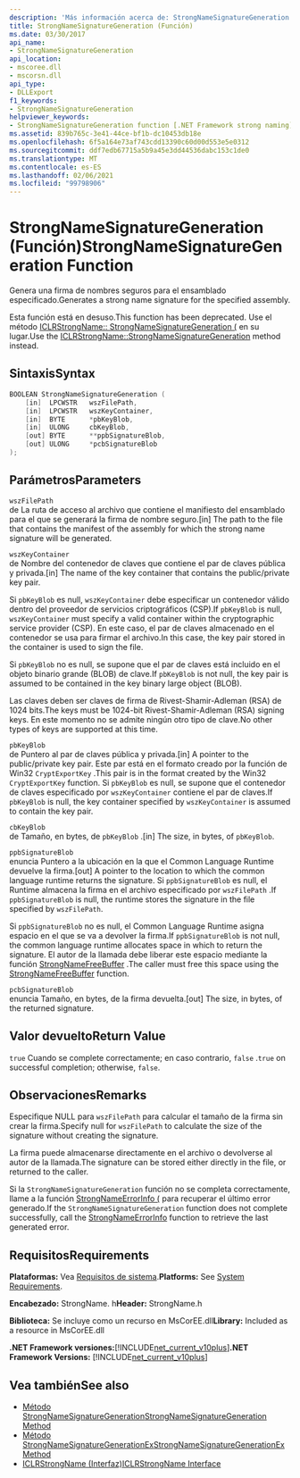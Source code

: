 ```yaml
---
description: 'Más información acerca de: StrongNameSignatureGeneration ((función)'
title: StrongNameSignatureGeneration (Función)
ms.date: 03/30/2017
api_name:
- StrongNameSignatureGeneration
api_location:
- mscoree.dll
- mscorsn.dll
api_type:
- DLLExport
f1_keywords:
- StrongNameSignatureGeneration
helpviewer_keywords:
- StrongNameSignatureGeneration function [.NET Framework strong naming]
ms.assetid: 839b765c-3e41-44ce-bf1b-dc10453db18e
ms.openlocfilehash: 6f5a164e73af743cdd13390c60d00d553e5e0312
ms.sourcegitcommit: ddf7edb67715a5b9a45e3dd44536dabc153c1de0
ms.translationtype: MT
ms.contentlocale: es-ES
ms.lasthandoff: 02/06/2021
ms.locfileid: "99798906"
---
```

# <a name="strongnamesignaturegeneration-function"></a><span data-ttu-id="30dd7-103">StrongNameSignatureGeneration (Función)</span><span class="sxs-lookup"><span data-stu-id="30dd7-103">StrongNameSignatureGeneration Function</span></span>

<span data-ttu-id="30dd7-104">Genera una firma de nombres seguros para el ensamblado especificado.</span><span class="sxs-lookup"><span data-stu-id="30dd7-104">Generates a strong name signature for the specified assembly.</span></span>  
  
 <span data-ttu-id="30dd7-105">Esta función está en desuso.</span><span class="sxs-lookup"><span data-stu-id="30dd7-105">This function has been deprecated.</span></span> <span data-ttu-id="30dd7-106">Use el método [ICLRStrongName:: StrongNameSignatureGeneration (](../hosting/iclrstrongname-strongnamesignaturegeneration-method.md) en su lugar.</span><span class="sxs-lookup"><span data-stu-id="30dd7-106">Use the [ICLRStrongName::StrongNameSignatureGeneration](../hosting/iclrstrongname-strongnamesignaturegeneration-method.md) method instead.</span></span>  
  
## <a name="syntax"></a><span data-ttu-id="30dd7-107">Sintaxis</span><span class="sxs-lookup"><span data-stu-id="30dd7-107">Syntax</span></span>  
  
```cpp  
BOOLEAN StrongNameSignatureGeneration (
    [in]  LPCWSTR   wszFilePath,  
    [in]  LPCWSTR   wszKeyContainer,  
    [in]  BYTE      *pbKeyBlob,  
    [in]  ULONG     cbKeyBlob,  
    [out] BYTE      **ppbSignatureBlob,  
    [out] ULONG     *pcbSignatureBlob  
);  
```  
  
## <a name="parameters"></a><span data-ttu-id="30dd7-108">Parámetros</span><span class="sxs-lookup"><span data-stu-id="30dd7-108">Parameters</span></span>  

 `wszFilePath`  
 <span data-ttu-id="30dd7-109">de La ruta de acceso al archivo que contiene el manifiesto del ensamblado para el que se generará la firma de nombre seguro.</span><span class="sxs-lookup"><span data-stu-id="30dd7-109">[in] The path to the file that contains the manifest of the assembly for which the strong name signature will be generated.</span></span>  
  
 `wszKeyContainer`  
 <span data-ttu-id="30dd7-110">de Nombre del contenedor de claves que contiene el par de claves pública y privada.</span><span class="sxs-lookup"><span data-stu-id="30dd7-110">[in] The name of the key container that contains the public/private key pair.</span></span>  
  
 <span data-ttu-id="30dd7-111">Si `pbKeyBlob` es null, `wszKeyContainer` debe especificar un contenedor válido dentro del proveedor de servicios criptográficos (CSP).</span><span class="sxs-lookup"><span data-stu-id="30dd7-111">If `pbKeyBlob` is null, `wszKeyContainer` must specify a valid container within the cryptographic service provider (CSP).</span></span> <span data-ttu-id="30dd7-112">En este caso, el par de claves almacenado en el contenedor se usa para firmar el archivo.</span><span class="sxs-lookup"><span data-stu-id="30dd7-112">In this case, the key pair stored in the container is used to sign the file.</span></span>  
  
 <span data-ttu-id="30dd7-113">Si `pbKeyBlob` no es null, se supone que el par de claves está incluido en el objeto binario grande (BLOB) de clave.</span><span class="sxs-lookup"><span data-stu-id="30dd7-113">If `pbKeyBlob` is not null, the key pair is assumed to be contained in the key binary large object (BLOB).</span></span>  
  
 <span data-ttu-id="30dd7-114">Las claves deben ser claves de firma de Rivest-Shamir-Adleman (RSA) de 1024 bits.</span><span class="sxs-lookup"><span data-stu-id="30dd7-114">The keys must be 1024-bit Rivest-Shamir-Adleman (RSA) signing keys.</span></span> <span data-ttu-id="30dd7-115">En este momento no se admite ningún otro tipo de clave.</span><span class="sxs-lookup"><span data-stu-id="30dd7-115">No other types of keys are supported at this time.</span></span>  
  
 `pbKeyBlob`  
 <span data-ttu-id="30dd7-116">de Puntero al par de claves pública y privada.</span><span class="sxs-lookup"><span data-stu-id="30dd7-116">[in] A pointer to the public/private key pair.</span></span> <span data-ttu-id="30dd7-117">Este par está en el formato creado por la función de Win32 `CryptExportKey` .</span><span class="sxs-lookup"><span data-stu-id="30dd7-117">This pair is in the format created by the Win32 `CryptExportKey` function.</span></span> <span data-ttu-id="30dd7-118">Si `pbKeyBlob` es null, se supone que el contenedor de claves especificado por `wszKeyContainer` contiene el par de claves.</span><span class="sxs-lookup"><span data-stu-id="30dd7-118">If `pbKeyBlob` is null, the key container specified by `wszKeyContainer` is assumed to contain the key pair.</span></span>  
  
 `cbKeyBlob`  
 <span data-ttu-id="30dd7-119">de Tamaño, en bytes, de `pbKeyBlob` .</span><span class="sxs-lookup"><span data-stu-id="30dd7-119">[in] The size, in bytes, of `pbKeyBlob`.</span></span>  
  
 `ppbSignatureBlob`  
 <span data-ttu-id="30dd7-120">enuncia Puntero a la ubicación en la que el Common Language Runtime devuelve la firma.</span><span class="sxs-lookup"><span data-stu-id="30dd7-120">[out] A pointer to the location to which the common language runtime returns the signature.</span></span> <span data-ttu-id="30dd7-121">Si `ppbSignatureBlob` es null, el Runtime almacena la firma en el archivo especificado por `wszFilePath` .</span><span class="sxs-lookup"><span data-stu-id="30dd7-121">If `ppbSignatureBlob` is null, the runtime stores the signature in the file specified by `wszFilePath`.</span></span>  
  
 <span data-ttu-id="30dd7-122">Si `ppbSignatureBlob` no es null, el Common Language Runtime asigna espacio en el que se va a devolver la firma.</span><span class="sxs-lookup"><span data-stu-id="30dd7-122">If `ppbSignatureBlob` is not null, the common language runtime allocates space in which to return the signature.</span></span> <span data-ttu-id="30dd7-123">El autor de la llamada debe liberar este espacio mediante la función [StrongNameFreeBuffer](strongnamefreebuffer-function.md) .</span><span class="sxs-lookup"><span data-stu-id="30dd7-123">The caller must free this space using the [StrongNameFreeBuffer](strongnamefreebuffer-function.md) function.</span></span>  
  
 `pcbSignatureBlob`  
 <span data-ttu-id="30dd7-124">enuncia Tamaño, en bytes, de la firma devuelta.</span><span class="sxs-lookup"><span data-stu-id="30dd7-124">[out] The size, in bytes, of the returned signature.</span></span>  
  
## <a name="return-value"></a><span data-ttu-id="30dd7-125">Valor devuelto</span><span class="sxs-lookup"><span data-stu-id="30dd7-125">Return Value</span></span>  

 <span data-ttu-id="30dd7-126">`true` Cuando se complete correctamente; en caso contrario, `false` .</span><span class="sxs-lookup"><span data-stu-id="30dd7-126">`true` on successful completion; otherwise, `false`.</span></span>  
  
## <a name="remarks"></a><span data-ttu-id="30dd7-127">Observaciones</span><span class="sxs-lookup"><span data-stu-id="30dd7-127">Remarks</span></span>  

 <span data-ttu-id="30dd7-128">Especifique NULL para `wszFilePath` para calcular el tamaño de la firma sin crear la firma.</span><span class="sxs-lookup"><span data-stu-id="30dd7-128">Specify null for `wszFilePath` to calculate the size of the signature without creating the signature.</span></span>  
  
 <span data-ttu-id="30dd7-129">La firma puede almacenarse directamente en el archivo o devolverse al autor de la llamada.</span><span class="sxs-lookup"><span data-stu-id="30dd7-129">The signature can be stored either directly in the file, or returned to the caller.</span></span>  
  
 <span data-ttu-id="30dd7-130">Si la `StrongNameSignatureGeneration` función no se completa correctamente, llame a la función [StrongNameErrorInfo (](strongnameerrorinfo-function.md) para recuperar el último error generado.</span><span class="sxs-lookup"><span data-stu-id="30dd7-130">If the `StrongNameSignatureGeneration` function does not complete successfully, call the [StrongNameErrorInfo](strongnameerrorinfo-function.md) function to retrieve the last generated error.</span></span>  
  
## <a name="requirements"></a><span data-ttu-id="30dd7-131">Requisitos</span><span class="sxs-lookup"><span data-stu-id="30dd7-131">Requirements</span></span>  

 <span data-ttu-id="30dd7-132">**Plataformas:** Vea [Requisitos de sistema](../../get-started/system-requirements.md).</span><span class="sxs-lookup"><span data-stu-id="30dd7-132">**Platforms:** See [System Requirements](../../get-started/system-requirements.md).</span></span>  
  
 <span data-ttu-id="30dd7-133">**Encabezado:** StrongName. h</span><span class="sxs-lookup"><span data-stu-id="30dd7-133">**Header:** StrongName.h</span></span>  
  
 <span data-ttu-id="30dd7-134">**Biblioteca:** Se incluye como un recurso en MsCorEE.dll</span><span class="sxs-lookup"><span data-stu-id="30dd7-134">**Library:** Included as a resource in MsCorEE.dll</span></span>  
  
 <span data-ttu-id="30dd7-135">**.NET Framework versiones:**[!INCLUDE[net_current_v10plus](../../../../includes/net-current-v10plus-md.md)]</span><span class="sxs-lookup"><span data-stu-id="30dd7-135">**.NET Framework Versions:** [!INCLUDE[net_current_v10plus](../../../../includes/net-current-v10plus-md.md)]</span></span>  
  
## <a name="see-also"></a><span data-ttu-id="30dd7-136">Vea también</span><span class="sxs-lookup"><span data-stu-id="30dd7-136">See also</span></span>

- [<span data-ttu-id="30dd7-137">Método StrongNameSignatureGeneration</span><span class="sxs-lookup"><span data-stu-id="30dd7-137">StrongNameSignatureGeneration Method</span></span>](../hosting/iclrstrongname-strongnamesignaturegeneration-method.md)
- [<span data-ttu-id="30dd7-138">Método StrongNameSignatureGenerationEx</span><span class="sxs-lookup"><span data-stu-id="30dd7-138">StrongNameSignatureGenerationEx Method</span></span>](../hosting/iclrstrongname-strongnamesignaturegenerationex-method.md)
- [<span data-ttu-id="30dd7-139">ICLRStrongName (Interfaz)</span><span class="sxs-lookup"><span data-stu-id="30dd7-139">ICLRStrongName Interface</span></span>](../hosting/iclrstrongname-interface.md)
